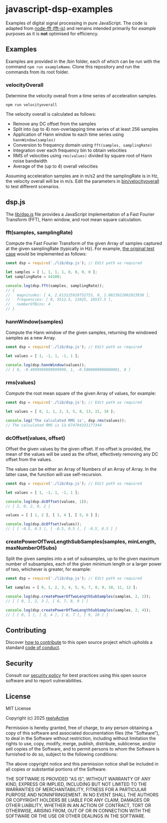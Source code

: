 javascript-dsp-examples
=======================

Examples of digital signal processing in pure JavaScript.  The code is adapted from [node-fft (fft-js)](https://github.com/vail-systems/node-fft/) and remains intended primarily for _example_ purposes as it is __not__ optimised for efficiency.


Examples
--------

Examples are provided in the /bin folder, each of which can be run with the command `npm run exampleName`.  Clone this repository and run the commands from its root folder.

### velocityOverall

Determine the velocity overall from a time series of acceleration samples.

    npm run velocityoverall

The velocity overall is calculated as follows:
- Remove any DC offset from the samples
- Split into (up to 4) non-overlapping time series of at least 256 samples
- Application of Hann window to each time series using `hannWindow(samples)`
- Conversion to frequency domain using `fft(samples, samplingRate)`
- Integration over each frequency bin to obtain velocities
- RMS of velocities using `rms(values)` divided by square root of Hann noise bandwidth
- Average of the (up to 4) overall velocities

Assuming acceleration samples are in m/s2 and the samplingRate is in Hz, the velocity overall will be in m/s.  Edit the parameters in [bin/velocityoverall](bin/velocityoverall) to test different scenarios.


dsp.js
------

The [lib/dsp.js](lib/dsp.js) file provides a JavaScript implementation of a Fast Fourier Transform (FFT), Hann window, and root mean square calculation.

### fft(samples, samplingRate)

Compute the Fast Fourier Transform of the given Array of samples captured at the given samplingRate (typically in Hz).  For example, [the original test case](https://github.com/vail-systems/node-fft/tree/master?tab=readme-ov-file#command-line) would be implemented as follows:

```javascript
const dsp = require('./lib/dsp.js'); // Edit path as required

let samples = [ 1, 1, 1, 1, 0, 0, 0, 0 ];
let samplingRate = 44100;

console.log(dsp.fft(samples, samplingRate));
// {
//   magnitudes: [ 4, 2.613125929752753, 0, 1.0823922002923938 ],
//   frequencies: [ 0, 5512.5, 11025, 16537.5 ],
//   numberOfBins: 4
// }
```

### hannWindow(samples)

Compute the Hann window of the given samples, returning the windowed samples as a new Array.

```javascript
const dsp = require('./lib/dsp.js'); // Edit path as required

let values = [ 1, -1, 1, -1, 1 ];

console.log(dsp.hannWindow(values));
// [ 0, -0.4999999999999999, 1, -0.5000000000000001, 0 ]
```


### rms(values)

Compute the root mean square of the given Array of values, for example:

```javascript
const dsp = require('./lib/dsp.js'); // Edit path as required

let values = [ 0, 1, 1, 2, 3, 5, 8, 13, 21, 34 ];

console.log('The calculated RMS is', dsp.rms(values));
// The calculated RMS is 13.674794331177344
```


### dcOffset(values, offset)

Offset the given values by the given offset.  If no offset is provided, the mean of the values will be used as the offset, effectively removing any DC offset from the values.

The values can be either an Array of Numbers of an Array of Array.  In the latter case, the function will use self-recursion.

```javascript
const dsp = require('./lib/dsp.js'); // Edit path as required

let values = [ 1, -1, 1, -1, 1 ];

console.log(dsp.dcOffset(values, 1));
// [ 2, 0, 2, 0, 2 ]

values = [ [ 1, 2 ], [ 3, 4 ], [ 5, 6 ] ];

console.log(dsp.dcOffset(values));
// [ [ -0.5, 0.5 ], [ -0.5, 0.5 ], [ -0.5, 0.5 ] ]
```


### createPowerOfTwoLengthSubSamples(samples, minLength, maxNumberOfSubs)

Split the given samples into a set of subsamples, up to the given maximum number of subsamples, each of the given minimum length or a larger power of two, whichever is greater, for example:

```javascript
const dsp = require('./lib/dsp.js'); // Edit path as required

let samples = [ 0, 1, 2, 3, 4, 5, 6, 7, 8, 9, 10, 11, 12 ];

console.log(dsp.createPowerOfTwoLengthSubSamples(samples, 2, 2));
// [ [ 0, 1, 2, 3 ], [ 6, 7, 8, 9 ] ]

console.log(dsp.createPowerOfTwoLengthSubSamples(samples, 2, 4));
// [ [ 0, 1 ], [ 3, 4 ], [ 6, 7 ], [ 9, 10 ] ]
```


Contributing
------------

Discover [how to contribute](CONTRIBUTING.md) to this open source project which upholds a standard [code of conduct](CODE_OF_CONDUCT.md).


Security
--------

Consult our [security policy](SECURITY.md) for best practices using this open source software and to report vulnerabilities.


License
-------

MIT License

Copyright (c) 2025 [reelyActive](https://www.reelyactive.com)

Permission is hereby granted, free of charge, to any person obtaining a copy of this software and associated documentation files (the "Software"), to deal in the Software without restriction, including without limitation the rights to use, copy, modify, merge, publish, distribute, sublicense, and/or sell copies of the Software, and to permit persons to whom the Software is furnished to do so, subject to the following conditions:

The above copyright notice and this permission notice shall be included in all copies or substantial portions of the Software.

THE SOFTWARE IS PROVIDED "AS IS", WITHOUT WARRANTY OF ANY KIND, EXPRESS OR 
IMPLIED, INCLUDING BUT NOT LIMITED TO THE WARRANTIES OF MERCHANTABILITY, 
FITNESS FOR A PARTICULAR PURPOSE AND NONINFRINGEMENT. IN NO EVENT SHALL THE 
AUTHORS OR COPYRIGHT HOLDERS BE LIABLE FOR ANY CLAIM, DAMAGES OR OTHER 
LIABILITY, WHETHER IN AN ACTION OF CONTRACT, TORT OR OTHERWISE, ARISING FROM, 
OUT OF OR IN CONNECTION WITH THE SOFTWARE OR THE USE OR OTHER DEALINGS IN 
THE SOFTWARE.